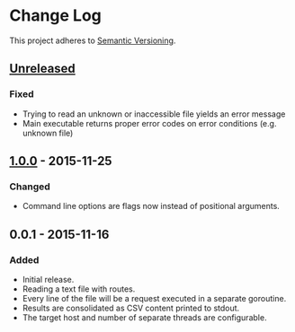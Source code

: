 # Change Log

This project adheres to [Semantic Versioning](http://semver.org/).

## [Unreleased]

### Fixed
- Trying to read an unknown or inaccessible file yields an error message
- Main executable returns proper error codes on error conditions (e.g. unknown file)

## [1.0.0] - 2015-11-25

### Changed
- Command line options are flags now instead of positional arguments.


## 0.0.1 - 2015-11-16

### Added
- Initial release.
- Reading a text file with routes.
- Every line of the file will be a request executed in a separate goroutine.
- Results are consolidated as CSV content printed to stdout.
- The target host and number of separate threads are configurable.


[Unreleased]: https://github.com/christophgockel/goony/compare/1.0.0...HEAD
[1.0.0]: https://github.com/christophgockel/goony/compare/0.0.1...1.0.0

